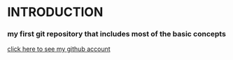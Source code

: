 # INTRODUCTION

### my first git repository that includes most of the basic concepts



[click here to see my github account](https://github.com/jatin2898)
